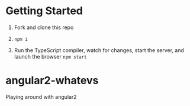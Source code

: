 # Getting Started

1. Fork and clone this repo

1. `npm i`

1. Run the TypeScript compiler, watch for changes, start the server, and launch the browser `npm start`

# angular2-whatevs

Playing around with angular2
